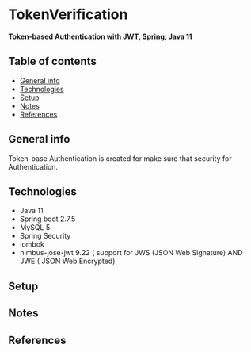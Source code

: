 # TokenVerification 
**Token-based Authentication with JWT, Spring, Java 11**
## Table of contents
* [General info](#general-info)
* [Technologies](#technologies)
* [Setup](#setup)
* [Notes](#notes)
* [References](#references)
## General info
 Token-base Authentication is created for make sure that security for Authentication. 
## Technologies
* Java 11
* Spring boot 2.7.5
* MySQL 5
* Spring Security
* lombok
* nimbus-jose-jwt 9.22 ( support for JWS (JSON Web Signature) AND JWE ( JSON Web Encrypted)
## Setup
## Notes
## References

